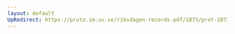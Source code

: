 ```yaml
---
layout: default
UpRedirect: https://pruto.im.uu.se/riksdagen-records-pdf/1873/prot-1873--ak--519/prot-1873--ak--519_024.pdf
---
```

